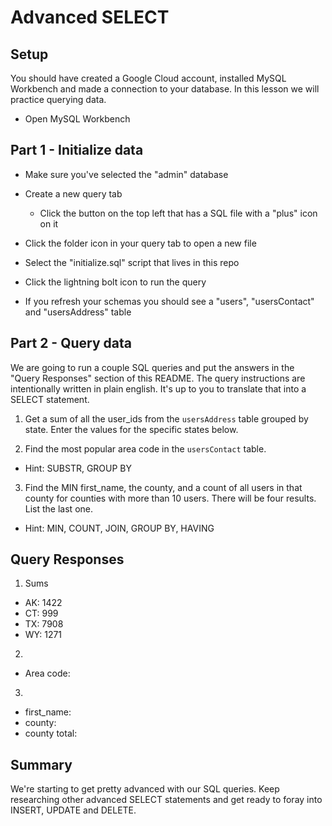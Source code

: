 # Advanced SELECT

## Setup

You should have created a Google Cloud account, installed MySQL Workbench and made a connection to your database. In this lesson we will practice querying data.

* Open MySQL Workbench

## Part 1 - Initialize data

* Make sure you've selected the "admin" database

* Create a new query tab
  * Click the button on the top left that has a SQL file with a "plus" icon on it

* Click the folder icon in your query tab to open a new file

* Select the "initialize.sql" script that lives in this repo

* Click the lightning bolt icon to run the query

* If you refresh your schemas you should see a "users", "usersContact" and "usersAddress" table

## Part 2 - Query data

We are going to run a couple SQL queries and put the answers in the "Query Responses" section of this README. The query instructions are intentionally written in plain english. It's up to you to translate that into a SELECT statement.

1. Get a sum of all the user_ids from the `usersAddress` table grouped by state. Enter the values for the specific states below.

2. Find the most popular area code in the `usersContact` table. 
  * Hint: SUBSTR, GROUP BY

3. Find the MIN first_name, the county, and a count of all users in that county for counties with more than 10 users. There will be four results. List the last one. 
  * Hint: MIN, COUNT, JOIN, GROUP BY, HAVING


## Query Responses

1. Sums
  * AK: 1422
  * CT: 999
  * TX: 7908
  * WY: 1271

2.
  * Area code:

3.
  * first_name:
  * county:
  * county total:


## Summary

We're starting to get pretty advanced with our SQL queries. Keep researching other advanced SELECT statements and get ready to foray into INSERT, UPDATE and DELETE.